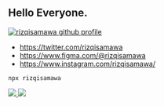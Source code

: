 ##   Hello Everyone.

[![rizqisamawa github profile](https://img.shields.io/github/followers/rizqisamawa?label=Follow&style=social)](https://github.com/rizqisamawa)

-  https://twitter.com/rizqisamawa
-  https://www.figma.com/@rizqisamawa
-  https://www.instagram.com/rizqisamawa/

`npx rizqisamawa`

<a href="https://github.com/anuraghazra/github-readme-stats"> 
  <img src="https://github-readme-stats.vercel.app/api?username=rizqisamawa&show_icons=true&theme=dark&line_height=40&hide=issues"/>
  <img src="https://github-readme-stats.vercel.app/api/top-langs/?username=rizqisamawa&hide=issues&langs_count=4&theme=dark"/>
</a>

<!-- <h3 align="left">
  <a href="https://saweria.co/rhynz" target="blank">Support Me!</a>
</h3> -->




